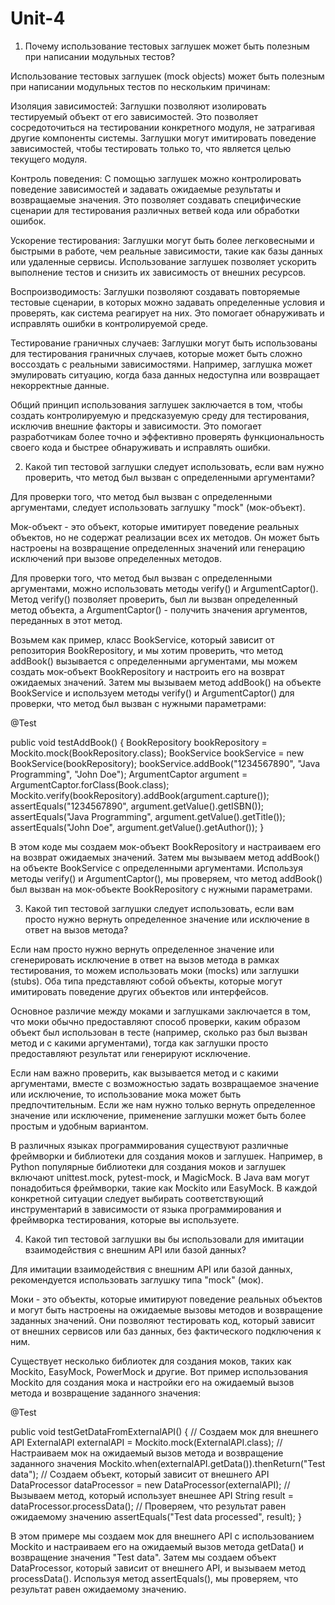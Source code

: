 # Unit-4



1)  Почему использование тестовых заглушек может быть полезным при написании модульных тестов?

Использование тестовых заглушек (mock objects) может быть полезным при написании модульных тестов по нескольким причинам:

Изоляция зависимостей: Заглушки позволяют изолировать тестируемый объект от его зависимостей. Это позволяет сосредоточиться на тестировании конкретного модуля, не затрагивая другие компоненты системы. Заглушки могут имитировать поведение зависимостей, чтобы тестировать только то, что является целью текущего модуля.

Контроль поведения: С помощью заглушек можно контролировать поведение зависимостей и задавать ожидаемые результаты и возвращаемые значения. Это позволяет создавать специфические сценарии для тестирования различных ветвей кода или обработки ошибок.

Ускорение тестирования: Заглушки могут быть более легковесными и быстрыми в работе, чем реальные зависимости, такие как базы данных или удаленные сервисы. Использование заглушек позволяет ускорить выполнение тестов и снизить их зависимость от внешних ресурсов.

Воспроизводимость: Заглушки позволяют создавать повторяемые тестовые сценарии, в которых можно задавать определенные условия и проверять, как система реагирует на них. Это помогает обнаруживать и исправлять ошибки в контролируемой среде.

Тестирование граничных случаев: Заглушки могут быть использованы для тестирования граничных случаев, которые может быть сложно воссоздать с реальными зависимостями. Например, заглушка может эмулировать ситуацию, когда база данных недоступна или возвращает некорректные данные.

Общий принцип использования заглушек заключается в том, чтобы создать контролируемую и предсказуемую среду для тестирования, исключив внешние факторы и зависимости. Это помогает разработчикам более точно и эффективно проверять функциональность своего кода и быстрее обнаруживать и исправлять ошибки.




2) Какой тип тестовой заглушки следует использовать, если вам нужно проверить, что метод был вызван с определенными аргументами?

Для проверки того, что метод был вызван с определенными аргументами, следует использовать заглушку  "mock" (мок-объект).

Мок-объект - это объект, которые имитирует поведение реальных объектов, но не содержат реализации всех их методов. Он может быть настроены на возвращение определенных значений или генерацию исключений при вызове определенных методов.

Для проверки того, что метод был вызван с определенными аргументами, можно использовать методы verify() и ArgumentCaptor(). Метод verify() позволяет проверить, был ли вызван определенный метод объекта, а ArgumentCaptor() - получить значения аргументов, переданных в этот метод.

Возьмем как пример, класс BookService, который зависит от репозитория BookRepository, и мы хотим проверить, что метод addBook() вызывается с определенными аргументами, мы можем создать мок-объект BookRepository и настроить его на возврат ожидаемых значений. Затем мы вызываем метод addBook() на объекте BookService и используем методы verify() и ArgumentCaptor() для проверки, что метод был вызван с нужными параметрами:

@Test

public void testAddBook() {
    BookRepository bookRepository = Mockito.mock(BookRepository.class);
    BookService bookService = new BookService(bookRepository);
    bookService.addBook("1234567890", "Java Programming", "John Doe");
    ArgumentCaptor<Book> argument = ArgumentCaptor.forClass(Book.class);
    Mockito.verify(bookRepository).addBook(argument.capture());
    assertEquals("1234567890", argument.getValue().getISBN());
    assertEquals("Java Programming", argument.getValue().getTitle());
    assertEquals("John Doe", argument.getValue().getAuthor());
}

В этом коде мы создаем мок-объект BookRepository и настраиваем его на возврат ожидаемых значений. Затем мы вызываем метод addBook() на объекте BookService с определенными аргументами. Используя методы verify() и ArgumentCaptor(), мы проверяем, что метод addBook() был вызван на мок-объекте BookRepository с нужными параметрами.



3) Какой тип тестовой заглушки следует использовать, если вам просто нужно вернуть определенное значение или исключение в ответ на вызов метода?

Если нам просто нужно вернуть определенное значение или сгенерировать исключение в ответ на вызов метода в рамках тестирования, то можем использовать моки (mocks) или заглушки (stubs). Оба типа представляют собой объекты, которые могут имитировать поведение других объектов или интерфейсов.

Основное различие между моками и заглушками заключается в том, что моки обычно предоставляют способ проверки, каким образом объект был использован в тесте (например, сколько раз был вызван метод и с какими аргументами), тогда как заглушки просто предоставляют результат или генерируют исключение.

Если нам важно проверить, как вызывается метод и с какими аргументами, вместе с возможностью задать возвращаемое значение или исключение, то использование мока может быть предпочтительным. Если же нам нужно только вернуть определенное значение или исключение, применение заглушки может быть более простым и удобным вариантом.

В различных языках программирования существуют различные фреймворки и библиотеки для создания моков и заглушек. Например, в Python популярные библиотеки для создания моков и заглушек включают unittest.mock, pytest-mock, и MagicMock. В Java вам могут понадобиться фреймворки, такие как Mockito или EasyMock. В каждой конкретной ситуации следует выбирать соответствующий инструментарий в зависимости от языка программирования и фреймворка тестирования, которые вы используете.



4) Какой тип тестовой заглушки вы бы использовали для имитации  взаимодействия с внешним API или базой данных?

Для имитации взаимодействия с внешним API или базой данных, рекомендуется использовать заглушку типа "mock" (мок).

Моки - это объекты, которые имитируют поведение реальных объектов и могут быть настроены на ожидаемые вызовы методов и возвращение заданных значений. Они позволяют тестировать код, который зависит от внешних сервисов или баз данных, без фактического подключения к ним.

Существует несколько библиотек для создания моков, таких как Mockito, EasyMock, PowerMock и другие. Вот пример использования Mockito для создания мока и настройки его на ожидаемый вызов метода и возвращение заданного значения:


@Test

public void testGetDataFromExternalAPI() {
    // Создаем мок для внешнего API
    ExternalAPI externalAPI = Mockito.mock(ExternalAPI.class);
    // Настраиваем мок на ожидаемый вызов метода и возвращение заданного значения
    Mockito.when(externalAPI.getData()).thenReturn("Test data");
    // Создаем объект, который зависит от внешнего API
    DataProcessor dataProcessor = new DataProcessor(externalAPI);
    // Вызываем метод, который использует внешнее API
    String result = dataProcessor.processData();
    // Проверяем, что результат равен ожидаемому значению
    assertEquals("Test data processed", result);
}

В этом примере мы создаем мок для внешнего API с использованием Mockito и настраиваем его на ожидаемый вызов метода getData() и возвращение значения "Test data". Затем мы создаем объект DataProcessor, который зависит от внешнего API, и вызываем метод processData(). Используя метод assertEquals(), мы проверяем, что результат равен ожидаемому значению.
